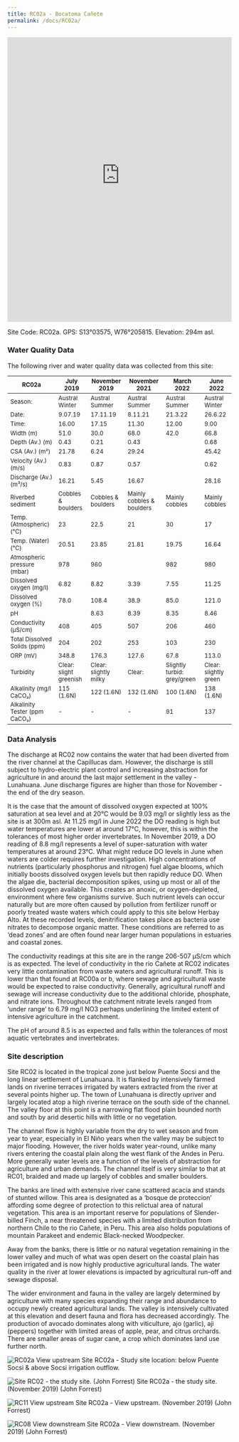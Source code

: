 ```yaml
---
title: RC02a - Bocatoma Cañete
permalink: /docs/RC02a/
---
```

<style scoped>
table {
  font-size: 13px;
}
</style>
<iframe width="100%" height="640" allowfullscreen style="border-style:none;" src="https://cavep-undc-hosting.netlify.com/sites/RC02a/app-files/"></iframe>


Site Code: RC02a.  GPS: S13°03575, W76°205815. Elevation:
294m asl.


### Water Quality Data

The following river and water quality data was collected from this site:


|     RC02a                            |     July 2019                   |     November 2019              |     November 2021                |     March 2022                       |     June 2022                |
|--------------------------------------|---------------------------------|--------------------------------|----------------------------------|--------------------------------------|------------------------------|
|     Season:                          |     Austral Winter              |     Austral Summer             |     Austral Summer               |     Austral Summer                   |     Austral Winter           |
|     Date:                            |     9.07.19                   |     17.11.19                 |     8.11.21                    |     21.3.22                        |     26.6.22                  |
|     Time:                            |     16.00                       |     17.15                      |     11.30                        |     12.00                            |     9.00                     |
|     Width (m)                        |     51.0                        |     30.0                       |     68.0                         |     42.0                             |     66.8                     |
|     Depth (Av.) (m)                  |     0.43                        |     0.21                       |     0.43                         |                                      |     0.68                     |
|     CSA (Av.) (m²)                   |     21.78                       |     6.24                       |     29.24                        |                                      |     45.42                    |
|     Velocity (Av.) (m/s)             |     0.83                        |     0.87                       |     0.57                         |                                      |     0.62                     |
|     Discharge (Av.) (m³/s)           |     16.21                       |     5.45                       |     16.67                        |                                      |     28.16                    |
|     Riverbed sediment                |     Cobbles & boulders          |     Cobbles & boulders         |     Mainly cobbles & boulders    |     Mainly cobbles                   |     Mainly cobbles           |
|     Temp. (Atmospheric) (°C)         |     23                          |     22.5                       |     21                           |     30                               |     17                       |
|     Temp. (Water) (°C)               |     20.51                       |     23.85                      |     21.81                        |     19.75                            |     16.64                    |
|     Atmospheric pressure (mbar)      |     978                         |     960                        |                                  |     982                              |     980                      |
|     Dissolved oxygen (mg/l)          |     6.82                        |     8.82                       |     3.39                         |     7.55                             |     11.25                    |
|     Dissolved oxygen (%)             |     78.0                        |     108.4                      |     38.9                         |     85.0                             |     121.0                    |
|     pH                               |                                 |     8.63                       |     8.39                         |     8.35                             |     8.46                     |
|     Conductivity (µS/cm)             |     408                         |     405                        |     507                          |     206                              |     460                      |
|     Total Dissolved Solids (ppm)     |     204                         |     202                        |     253                          |     103                              |     230                      |
|     ORP (mV)                         |     348.8                       |     176.3                      |     127.6                        |     67.8                             |     113.0                    |
|     Turbidity                        |     Clear:   slight greenish    |     Clear:   slightly milky    |     Clear:                       |     Slightly   turbid: grey/green    |     Clear: slightly green    |
|     Alkalinity (mg/l CaCO₃)          |     115 (1.6N)                  |     122 (1.6N)                 |     132 (1.6N)                   |     100 (1.6N)                       |     138 (1.6N)               |
|     Alkalinity Tester (ppm CaCO₃)    |     -                           |     -                          |     -                            |     91                               |     137                      |


### Data Analysis
The discharge at RC02 now contains the water that had been diverted from the river channel at the Capillucas dam. However, the discharge is still subject to  hydro-electric plant control and increasing abstraction for agriculture in and around the last major settlement in the valley - Lunahuana. June discharge figures are higher than those for November - the end of the dry season.

It is the case that the amount of dissolved oxygen expected at 100% saturation at sea level and at 20°C would be 9.03 mg/l or slightly less as the site is at 300m asl. At 11.25 mg/l in June 2022 the DO reading is high but water temperatures are lower at around 17°C, however, this is within the tolerances of most higher order invertebrates. In November 2019, a DO reading of 8.8 mg/l represents a level of super-saturation with water temperatures at around 23°C. What might reduce DO levels in June when waters are colder requires further investigation. High concentrations of nutrients (particularly phosphorus and nitrogen) fuel algae blooms, which initially boosts dissolved oxygen levels but then rapidly reduce DO. When the algae die, bacterial decomposition spikes, using up most or all of the dissolved oxygen available. This creates an anoxic, or oxygen-depleted, environment where few organisms survive. Such nutrient levels can occur naturally but are more often caused by pollution from fertilizer runoff or poorly treated waste waters which could apply to this site below Herbay Alto. At these recorded levels, denitrification takes place as bacteria use nitrates to decompose organic matter. These conditions are referred to as ‘dead zones’ and are often found near larger human populations in estuaries and coastal zones. 

The conductivity readings at this site are in the range 206-507 µS/cm which is as expected. The level of conductivity in the rio Cañete at RC02 indicates very little contamination from waste waters and agricultural runoff. This is lower than that found at RC00a or b, where sewage and agricultural waste would be expected to raise conductivity. Generally, agricultural runoff and sewage will increase conductivity due to the additional chloride, phosphate, and nitrate ions. Throughout the catchment nitrate levels ranged from ‘under range’ to 6.79 mg/l NO3 perhaps underlining the limited extent of intensive agriculture in the catchment.

The pH of around 8.5 is as expected and falls within the tolerances of most aquatic vertebrates and invertebrates.


### Site description
Site RC02 is located in the tropical zone just below Puente Socsi and the long linear settlement of Lunahuana. It is flanked by intensively farmed lands on riverine terraces irrigated by waters extracted from the river at several points higher up. The town of Lunahuana is directly upriver and largely located atop a high riverine terrace on the south side of the channel. The valley floor at this point is a narrowing flat flood plain bounded north and south by arid desertic hills with little or no vegetation.

The channel flow is highly variable from the dry to wet season and from year to year, especially in El Niño years when the valley may be subject to major  flooding. However, the river holds water year-round, unlike many rivers entering the coastal plain along the west flank of the Andes in Peru. More generally water levels are a function of the levels of abstraction for agriculture and urban demands. The channel itself is very similar to that at RC01, braided and made up largely of cobbles and smaller boulders. 

The banks are lined with extensive river cane scattered acacia and stands of stunted willow. This area is designated as a ‘bosque de proteccion’ affording some degree of protection to this relictual area of natural vegetation. This area is an important reserve for populations of Slender-billed Finch, a near threatened species with a limited distribution from northern Chile to the rio Cañete, in Peru. This area also holds populations of mountain Parakeet and endemic Black-necked Woodpecker. 

Away from the banks, there is little or no natural vegetation remaining in the lower valley and much of what was open desert on the coastal plain has been irrigated and is now highly productive agricultural lands. The water quality in the river at lower elevations is impacted by agricultural run-off and sewage disposal. 

The wider environment and fauna in the valley are largely determined by agriculture with many species expanding their range and abundance to occupy newly created agricultural lands. The valley is intensively cultivated at this elevation and desert fauna and flora has decreased accordingly. The production of avocado dominates along with viticulture, ajo (garlic), aji (peppers) together with limited areas of apple, pear, and citrus orchards. There are smaller areas of sugar cane, a crop which dominates land use further north. 


![RC02a View upstream](/assets/SiteDescriptions/RC02/RC02aBelowPuenteSocsi.jpg)
Site RC02a - Study site location: below Puente Socsi & above Socsi irrigation outflow.


![Site RC02 - the study site. (John Forrest)](/assets/SiteDescriptions/RC02/RC02Studysite.JPG)
Site RC02a - the study site.  (November 2019) (John Forrest)


![RC11 View upstream](/assets/SiteDescriptions/RC02/RC02Viewupstream.JPG)
Site RC02a - View upstream.  (November 2019) (John Forrest)


![RC08 View downstream](/assets/SiteDescriptions/RC02/RC02Viewdownstream.JPG)
Site RC02a - View downstream.  (November 2019) (John Forrest)
